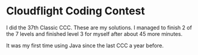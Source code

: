 # Cloudflight Coding Contest
I did the 37th Classic CCC. These are my solutions. 
I managed to finish 2 of the 7 levels and finished level 3 for myself after about 45 more minutes. 

It was my first time using Java since the last CCC a year before.
